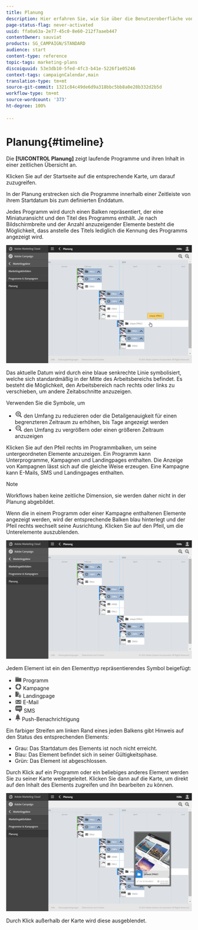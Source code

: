 ```yaml
---
title: Planung
description: Hier erfahren Sie, wie Sie über die Benutzeroberfläche von Adobe Campaign Standard aktive Programme und ihren Inhalt visualisieren.
page-status-flag: never-activated
uuid: ffa0a63a-2e77-45c0-8e60-212f7aaeb447
contentOwner: sauviat
products: SG_CAMPAIGN/STANDARD
audience: start
content-type: reference
topic-tags: marketing-plans
discoiquuid: 53e3db10-5fed-4fc3-b41e-5226f1e05246
context-tags: campaignCalendar,main
translation-type: tm+mt
source-git-commit: 1321c84c49de6d9a318bbc5bb8a0e28b332d2b5d
workflow-type: tm+mt
source-wordcount: '373'
ht-degree: 100%

---
```



# Planung{#timeline}

Die **[!UICONTROL Planung]** zeigt laufende Programme und ihren Inhalt in einer zeitlichen Übersicht an.

Klicken Sie auf der Startseite auf die entsprechende Karte, um darauf zuzugreifen.

In der Planung erstrecken sich die Programme innerhalb einer Zeitleiste von ihrem Startdatum bis zum definierten Enddatum.

Jedes Programm wird durch einen Balken repräsentiert, der eine Miniaturansicht und den Titel des Programms enthält. Je nach Bildschirmbreite und der Anzahl anzuzeigender Elemente besteht die Möglichkeit, dass anstelle des Titels lediglich die Kennung des Programms angezeigt wird.

![](assets/timeline_1.png)

Das aktuelle Datum wird durch eine blaue senkrechte Linie symbolisiert, welche sich standardmäßig in der Mitte des Arbeitsbereichs befindet. Es besteht die Möglichkeit, den Arbeitsbereich nach rechts oder links zu verschieben, um andere Zeitabschnitte anzuzeigen.

Verwenden Sie die Symbole, um

* ![](assets/timeline_zoom_in.png) den Umfang zu reduzieren oder die Detailgenauigkeit für einen begrenzteren Zeitraum zu erhöhen, bis Tage angezeigt werden
* ![](assets/timeline_zoom_out.png) den Umfang zu vergrößern oder einen größeren Zeitraum anzuzeigen

Klicken Sie auf den Pfeil rechts im Programmbalken, um seine untergeordneten Elemente anzuzeigen. Ein Programm kann Unterprogramme, Kampagnen und Landingpages enthalten. Die Anzeige von Kampagnen lässt sich auf die gleiche Weise erzeugen. Eine Kampagne kann E-Mails, SMS und Landingpages enthalten.

>[!NOTE]
>
>Workflows haben keine zeitliche Dimension, sie werden daher nicht in der Planung abgebildet.

Wenn die in einem Programm oder einer Kampagne enthaltenen Elemente angezeigt werden, wird der entsprechende Balken blau hinterlegt und der Pfeil rechts wechselt seine Ausrichtung. Klicken Sie auf den Pfeil, um die Unterelemente auszublenden.

![](assets/timeline_2.png)

Jedem Element ist ein den Elementtyp repräsentierendes Symbol beigefügt:

* ![](assets/timeline_program_icon.png) Programm
* ![](assets/timeline_campaign_icon.png) Kampagne
* ![](assets/timeline_lp_icon.png) Landingpage
* ![](assets/timeline_email_icon.png) E-Mail
* ![](assets/timeline_sms_icon.png) SMS
* ![](assets/timeline_push_icon.png) Push-Benachrichtigung

Ein farbiger Streifen am linken Rand eines jeden Balkens gibt Hinweis auf den Status des entsprechenden Elements:

* Grau: Das Startdatum des Elements ist noch nicht erreicht.
* Blau: Das Element befindet sich in seiner Gültigkeitsphase.
* Grün: Das Element ist abgeschlossen.

Durch Klick auf ein Programm oder ein beliebiges anderes Element werden Sie zu seiner Karte weitergeleitet. Klicken Sie dann auf die Karte, um direkt auf den Inhalt des Elements zugreifen und ihn bearbeiten zu können.

![](assets/timeline_3.png)

Durch Klick außerhalb der Karte wird diese ausgeblendet.
